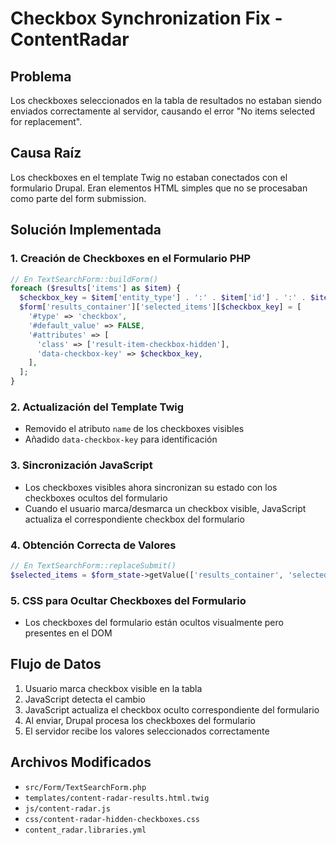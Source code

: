 # Checkbox Synchronization Fix - ContentRadar

## Problema
Los checkboxes seleccionados en la tabla de resultados no estaban siendo enviados correctamente al servidor, causando el error "No items selected for replacement".

## Causa Raíz
Los checkboxes en el template Twig no estaban conectados con el formulario Drupal. Eran elementos HTML simples que no se procesaban como parte del form submission.

## Solución Implementada

### 1. Creación de Checkboxes en el Formulario PHP
```php
// En TextSearchForm::buildForm()
foreach ($results['items'] as $item) {
  $checkbox_key = $item['entity_type'] . ':' . $item['id'] . ':' . $item['field_name'] . ':' . $item['langcode'];
  $form['results_container']['selected_items'][$checkbox_key] = [
    '#type' => 'checkbox',
    '#default_value' => FALSE,
    '#attributes' => [
      'class' => ['result-item-checkbox-hidden'],
      'data-checkbox-key' => $checkbox_key,
    ],
  ];
}
```

### 2. Actualización del Template Twig
- Removido el atributo `name` de los checkboxes visibles
- Añadido `data-checkbox-key` para identificación

### 3. Sincronización JavaScript
- Los checkboxes visibles ahora sincronizan su estado con los checkboxes ocultos del formulario
- Cuando el usuario marca/desmarca un checkbox visible, JavaScript actualiza el correspondiente checkbox del formulario

### 4. Obtención Correcta de Valores
```php
// En TextSearchForm::replaceSubmit()
$selected_items = $form_state->getValue(['results_container', 'selected_items'], []);
```

### 5. CSS para Ocultar Checkboxes del Formulario
- Los checkboxes del formulario están ocultos visualmente pero presentes en el DOM

## Flujo de Datos
1. Usuario marca checkbox visible en la tabla
2. JavaScript detecta el cambio
3. JavaScript actualiza el checkbox oculto correspondiente del formulario
4. Al enviar, Drupal procesa los checkboxes del formulario
5. El servidor recibe los valores seleccionados correctamente

## Archivos Modificados
- `src/Form/TextSearchForm.php`
- `templates/content-radar-results.html.twig`
- `js/content-radar.js`
- `css/content-radar-hidden-checkboxes.css`
- `content_radar.libraries.yml`